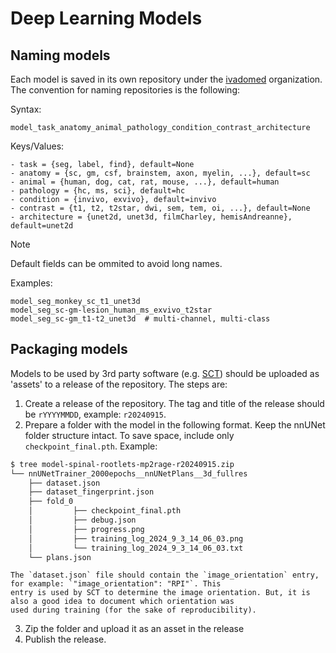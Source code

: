 # Deep Learning Models

## Naming models

Each model is saved in its own repository under the [ivadomed](https://github.com/ivadomed) organization. The convention for naming repositories is the following:

Syntax:
~~~
model_task_anatomy_animal_pathology_condition_contrast_architecture
~~~

Keys/Values:
~~~
- task = {seg, label, find}, default=None
- anatomy = {sc, gm, csf, brainstem, axon, myelin, ...}, default=sc
- animal = {human, dog, cat, rat, mouse, ...}, default=human
- pathology = {hc, ms, sci}, default=hc
- condition = {invivo, exvivo}, default=invivo
- contrast = {t1, t2, t2star, dwi, sem, tem, oi, ...}, default=None
- architecture = {unet2d, unet3d, filmCharley, hemisAndreanne}, default=unet2d
~~~

> [!NOTE]  
> Default fields can be ommited to avoid long names.

Examples:
~~~
model_seg_monkey_sc_t1_unet3d
model_seg_sc-gm-lesion_human_ms_exvivo_t2star
model_seg_sc-gm_t1-t2_unet3d  # multi-channel, multi-class
~~~

## Packaging models

Models to be used by 3rd party software (e.g. [SCT](https://spinalcordtoolbox.com/)) should be uploaded as 'assets' to a release of the repository. The steps are:
1. Create a release of the repository. The tag and title of the release should be `rYYYYMMDD`, example: `r20240915`.
2. Prepare a folder with the model in the following format. Keep the nnUNet folder structure intact. To save space,
include only `checkpoint_final.pth`. Example:

```bash
$ tree model-spinal-rootlets-mp2rage-r20240915.zip
└── nnUNetTrainer_2000epochs__nnUNetPlans__3d_fullres
    ├── dataset.json
    ├── dataset_fingerprint.json
    ├── fold_0
    │         ├── checkpoint_final.pth
    │         ├── debug.json
    │         ├── progress.png
    │         ├── training_log_2024_9_3_14_06_03.png
    │         └── training_log_2024_9_3_14_06_03.txt
    └── plans.json
```

```{important}
The `dataset.json` file should contain the `image_orientation` entry, for example: `"image_orientation": "RPI"`. This
entry is used by SCT to determine the image orientation. But, it is also a good idea to document which orientation was 
used during training (for the sake of reproducibility).
```

3. Zip the folder and upload it as an asset in the release
4. Publish the release.
